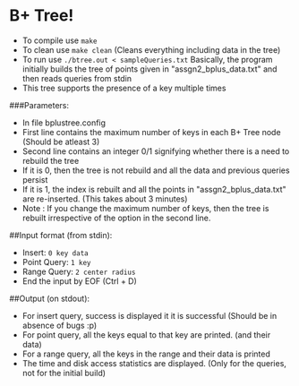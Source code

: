 B+ Tree!
========

- To compile use `make`
- To clean use `make clean` (Cleans everything including data in the tree)
- To run use `./btree.out < sampleQueries.txt`
Basically, the program initially builds the tree of points given in "assgn2\_bplus\_data.txt" and then reads queries from stdin
- This tree supports the presence of a key multiple times

###Parameters:

- In file bplustree.config
- First line contains the maximum number of keys in each B+ Tree node (Should be atleast 3)
- Second line contains an integer 0/1 signifying whether there is a need to rebuild the tree
- If it is 0, then the tree is not rebuild and all the data and previous queries persist
- If it is 1, the index is rebuilt and all the points in "assgn2\_bplus\_data.txt" are re-inserted. (This takes about 3 minutes)
- Note : If you change the maximum number of keys, then the tree is rebuilt irrespective of the option in the second line. 

##Input format (from stdin):
- Insert: `0 key data`
- Point Query: `1 key`
- Range Query: `2 center radius`
- End the input by EOF (Ctrl + D)

##Output (on stdout):
- For insert query, success is displayed it it is successful (Should be in absence of bugs :p)
- For point query, all the keys equal to that key are printed. (and their data)
- For a range query, all the keys in the range and their data is printed
- The time and disk access statistics are displayed. (Only for the queries, not for the initial build)
